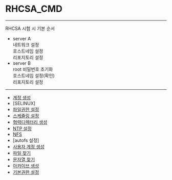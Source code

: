 # RHCSA_CMD
---

RHCSA 시험 시 기본 순서

- server A  
네트워크 설정    
호스트네임 설정  
리포지토리 설정  
- server B  
root 비밀번호 초기화  
호스트네임 설정(확인)  
리포지토리 설정  

---
- [계정 생성](https://github.com/chanW-pack/Linux_OS/blob/main/RHCSA_CMD/%EA%B3%84%EC%A0%95%20%EC%83%9D%EC%84%B1.md)
- [SELINUX]
- [파일권한 설정](https://github.com/chanW-pack/Linux_OS/blob/main/RHCSA_CMD/%ED%8C%8C%EC%9D%BC%EA%B6%8C%ED%95%9C%20%EC%84%A4%EC%A0%95.md)
- [스케쥴링 설정](https://github.com/chanW-pack/Linux_OS/blob/main/RHCSA_CMD/%EC%8A%A4%EC%BC%80%EC%A5%B4%EB%A7%81%20%EC%84%A4%EC%A0%95.md)
- [협력디렉터리 생성](https://github.com/chanW-pack/Linux_OS/blob/main/RHCSA_CMD/%ED%98%91%EB%A0%A5%20%EC%9E%91%EC%97%85%20%EB%94%94%EB%A0%89%ED%86%A0%EB%A6%AC%20%EC%83%9D%EC%84%B1.md)
- [NTP 설정](https://github.com/chanW-pack/Linux_OS/blob/main/RHCSA_CMD/NTP%20%EC%84%A4%EC%A0%95.md)
- [NFS](https://github.com/chanW-pack/Linux_OS/blob/main/RHCSA_CMD/NFS.md)
- [autofs 설정]
- [사용자 계정 생성](https://github.com/chanW-pack/Linux_OS/blob/main/RHCSA_CMD/%EC%82%AC%EC%9A%A9%EC%9E%90%20%EA%B3%84%EC%A0%95%20%EC%83%9D%EC%84%B1.md)
- [파일 찾기](https://github.com/chanW-pack/Linux_OS/blob/main/RHCSA_CMD/%ED%8C%8C%EC%9D%BC%20%EC%B0%BE%EA%B8%B0.md)
- [문자열 찾기](https://github.com/chanW-pack/Linux_OS/blob/main/RHCSA_CMD/%EB%AC%B8%EC%9E%90%EC%97%B4%EC%B0%BE%EA%B8%B0.md)
- [아카이브 생성](https://github.com/chanW-pack/Linux_OS/blob/main/RHCSA_CMD/%EC%95%84%EC%B9%B4%EC%9D%B4%EB%B8%8C%20%EC%83%9D%EC%84%B1.md)
- [기본권한 설정](https://github.com/chanW-pack/Linux_OS/blob/main/RHCSA_CMD/%EA%B8%B0%EB%B3%B8%EA%B6%8C%ED%95%9C%20%EC%84%A4%EC%A0%95.md)
